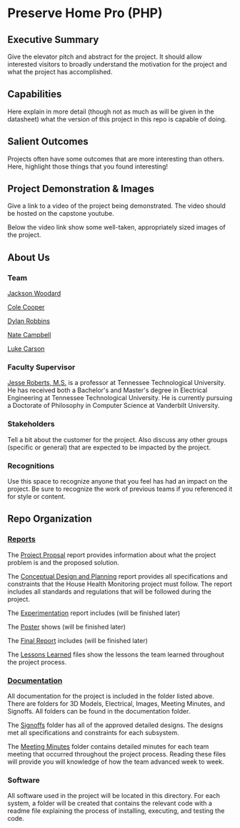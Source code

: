 # Preserve Home Pro (PHP)
## Executive Summary

Give the elevator pitch and abstract for the project. It should allow interested visitors to broadly understand the motivation for the project and what the project has accomplished.


## Capabilities

Here explain in more detail (though not as much as will be given in the datasheet) what the version of this project in this repo is capable of doing.


## Salient Outcomes

Projects often have some outcomes that are more interesting than others. Here, highlight those things that you found interesting!


## Project Demonstration & Images

Give a link to a video of the project being demonstrated. The video should be hosted on the capstone youtube.

Below the video link show some well-taken, appropriately sized images of the project.


## About Us

### Team

[Jackson Woodard](https://www.linkedin.com/in/jacksonrwoodard/) 

[Cole Cooper](https://www.linkedin.com/in/cole-cooper-78063520b/)

[Dylan Robbins](https://www.linkedin.com/in/dylan-robbins-51b933256/)

[Nate Campbell](https://www.linkedin.com/in/nathaniel-campbell-0b24a2225)

[Luke Carson]()

### Faculty Supervisor

[Jesse Roberts, M.S.](https://www.tntech.edu/directory/engineering/faculty/jesse-roberts.php) is a professor at Tennessee Technological University. He has received both a Bachelor's and Master's degree in Electrical Engineering at Tennessee Technological University. He is currently pursuing a Doctorate of Philosophy in Computer Science at Vanderbilt University.

### Stakeholders

Tell a bit about the customer for the project. Also discuss any other groups (specific or general) that are expected to be impacted by the project.

### Recognitions

Use this space to recognize anyone that you feel has had an impact on the project. Be sure to recognize the work of previous teams if you referenced it for style or content. 

## Repo Organization

### [Reports](/Reports)

The [Project Propsal](https://github.com/jacksonrwoodard/HouseHealthMonitoring/blob/main/Reports/Project%20Proposal/Project%20Proposal%20V2.pdf) report provides information about what the project problem is and the proposed solution.

The [Conceptual Design and Planning](https://github.com/jacksonrwoodard/HouseHealthMonitoring/blob/main/Reports/Conceptual%20Design%20%26%20Planning/Conceptual%20Design%20Final.pdf) report provides all specifications and constraints that the House Health Monitoring project must follow. The report includes all standards and regulations that will be followed during the project.

The [Experimentation](/Reports/Experimentation) report includes (will be finished later)

The [Poster](/Reports/Poster) shows (will be finished later)

The [Final Report](/Reports/Final_Presentation) includes (will be finished later)

The [Lessons Learned](/Reports/Lessons_Learned_&_Acquired_Skills) files show the lessons the team learned throughout the project process. 

### [Documentation](/Documentation)

All documentation for the project is included in the folder listed above. There are folders for 3D Models, Electrical, Images, Meeting Minutes, and Signoffs. All folders can be found in the documentation folder. 

The [Signoffs](/Documentation/Signoffs) folder has all of the approved detailed designs. The designs met all specifications and constraints for each subsystem. 

The [Meeting Minutes](https://github.com/jacksonrwoodard/HouseHealthMonitoring/tree/main/Documentation/Meeting%20Minutes) folder contains detailed minutes for each team meeting that occurred throughout the project process. Reading these files will provide you will knowledge of how the team advanced week to week.

### Software

All software used in the project will be located in this directory. For each system, a folder will be created that contains the relevant code with a readme file explaining the process of installing, executing, and testing the code.
